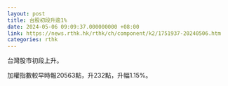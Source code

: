 ```yaml
---
layout: post
title: 台股初段升逾1%
date: 2024-05-06 09:09:37.000000000 +08:00
link: https://news.rthk.hk/rthk/ch/component/k2/1751937-20240506.htm
categories: rthk
---
```


台灣股市初段上升。

加權指數較早時報20563點，升232點，升幅1.15%。
